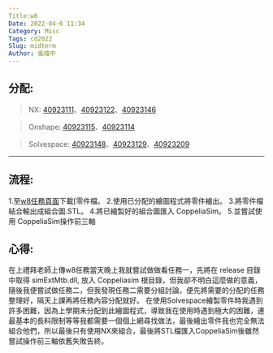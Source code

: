 ```yaml
---
Title:w8
Date: 2022-04-6 11:34
Category: Misc
Tags: cd2022
Slug: midterm
Author: 張煒中
---
```



分配:
----

>NX: [40923111]、[40923122]、[40923146]



>Onshape: [40923115]、[40923114]



>Solvespace: [40923148]、[40923129]、[40923209]

---
流程:
----
1.至[w8任務頁面]下載[零件檔。
2.使用已分配的繪圖程式將零件繪出。
3.將零件檔結合輸出成組合圖.STL。
4.將已繪製好的組合圖匯入 CoppeliaSim。
5.並嘗試使用 CoppeliaSim操作前三軸

心得:
----
在上禮拜老師上傳w8任務當天晚上我就嘗試做做看任務一，先將在 release 目錄中取得 simExtMtb.dll, 放入 Coppeliasim 根目錄，但我卻不明白這麼做的意義，隨後我便嘗試做任務二，但我發現任務二需要分組討論，便先將需要的分配的任務整理好，隔天上課再將任務內容分配就好。
在使用Solvespace繪製零件時我遇到許多困難，因為上學期未分配到此繪圖程式，導致我在使用時遇到極大的困難，連最基本的長料限制等等我都需要一個個上網尋找做法，最後繪出零件我也完全無法組合他們，所以最後只有使用NX來組合，最後將STL檔匯入CoppeliaSim後雖然嘗試操作前三軸依舊失敗告終。




[40923111]:https://40923111.github.io/cd2022/blog/index.html
[40923122]:https://40923122.github.io/cd2022/blog/index.html
[40923146]:https://a40923146.github.io/cd2022/blog/index.html
[40923115]:https://jason60714.github.io/cd2022/blog/index.html
[40923114]:https://40923114.github.io/cd2022/blog/index.html
[40923148]:https://40923148.github.io/cd2022/blog/index.html
[40923129]:https://40923129.github.io/cd2022/blog/index.html
[40923209]:https://CYC40923109.github.io/cd2022/blog/index.html


[零件檔]:https://mde.tw/cd2022_guide/downloads/cd2022_uarm_nx12_imported.7z

[w8任務頁面]:https://mde.tw/cd2022_guide/content/w8%20%E4%BB%BB%E5%8B%99.html
